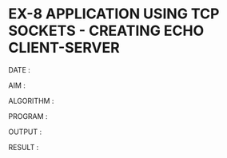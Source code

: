 # EX-8 APPLICATION USING TCP SOCKETS - CREATING ECHO CLIENT-SERVER

DATE :

AIM :


ALGORITHM :


PROGRAM :


OUTPUT :



RESULT :

